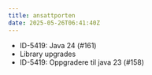 ```yaml
---
title: ansattporten
date: 2025-05-26T06:41:40Z
---
```

- ID-5419: Java 24 (#161)
- Library upgrades
- ID-5419: Oppgradere til java 23 (#158)

